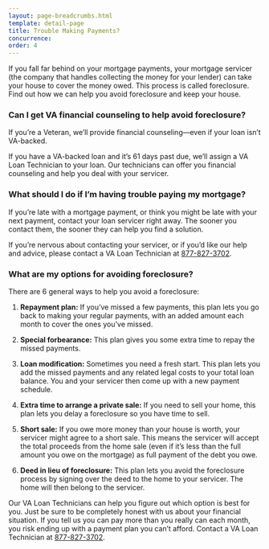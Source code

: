 ```yaml
---
layout: page-breadcrumbs.html
template: detail-page
title: Trouble Making Payments?
concurrence: 
order: 4
---
```


<div class="va-introtext">

If you fall far behind on your mortgage payments, your mortgage servicer (the company that handles collecting the money for your lender) can take your house to cover the money owed. This process is called foreclosure. Find out how we can help you avoid foreclosure and keep your house.

</div>

<div class="feature" markdown=“1”>

### Can I get VA financial counseling to help avoid foreclosure?

If you’re a Veteran, we’ll provide financial counseling—even if your loan isn’t VA-backed. 

If you have a VA-backed loan and it’s 61 days past due, we’ll assign a VA Loan Technician to your loan. Our technicians can offer you financial counseling and help you deal with your servicer.

</div>

### What should I do if I’m having trouble paying my mortgage?

If you’re late with a mortgage payment, or think you might be late with your next payment, contact your loan servicer right away. The sooner you contact them, the sooner they can help you find a solution.   

If you’re nervous about contacting your servicer, or if you’d like our help and advice, please contact a VA Loan Technician at <a href="tel:+1phonenumber">877-827-3702</a>.  

### What are my options for avoiding foreclosure?

There are 6 general ways to help you avoid a foreclosure:

1. **Repayment plan:** If you’ve missed a few payments, this plan lets you go back to making your regular payments, with an added amount each month to cover the ones you’ve missed.

2. **Special forbearance:** This plan gives you some extra time to repay the missed payments.

3. **Loan modification:** Sometimes you need a fresh start. This plan lets you add the missed payments and any related legal costs to your total loan balance. You and your servicer then come up with a new payment schedule. 

4. **Extra time to arrange a private sale:** If you need to sell your home, this plan lets you delay a foreclosure so you have time to sell.

5. **Short sale:** If you owe more money than your house is worth, your servicer might agree to a short sale. This means the servicer will accept the total proceeds from the home sale (even if it’s less than the full amount you owe on the mortgage) as full payment of the debt you owe.

6. **Deed in lieu of foreclosure:** This plan lets you avoid the foreclosure process by signing over the deed to the home to your servicer. The home will then belong to the servicer.

Our VA Loan Technicians can help you figure out which option is best for you. Just be sure to be completely honest with us about your financial situation. If you tell us you can pay more than you really can each month, you risk ending up with a payment plan you can’t afford. Contact a VA Loan Technician at <a href="tel:+1phonenumber">877-827-3702</a>. 
